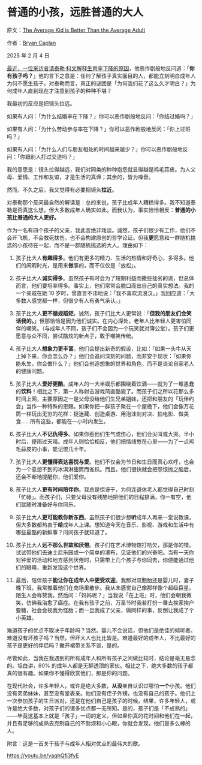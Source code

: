 # 普通的小孩，远胜普通的大人

原文：[The Average Kid is Better Than the Average Adult](https://www.betonit.ai/p/all-the-ways-kids-are-better-than)

作者：[Bryan Caplan](https://substack.com/@betonit)

2025 年 2 月 4 日

[最近，一位采访者请泰勒·科文解释生育率下降的原因](https://x.com/misha_saul/status/1877465282601443786)，他恶作剧般地反问道：「**你有孩子吗？**」他的言下之意是：任何了解孩子真实面目的人，都能立刻明白成年人为何不愿生孩子。对泰勒而言，真正的谜团是「为何我们花了这么久才明白？」为何成年人直到现在才注意到孩子的种种不堪？

我最初的反应是把镜头拉远。

如果有人问：「为什么结婚率在下降？」你可以恶作剧般地反问：「你结过婚吗？」

如果有人问：「为什么劳动参与率在下降？」你可以恶作剧般地反问：「你上过班吗？」

如果有人问：「为什么人们与朋友相处的时间越来越少？」你可以恶作剧般地反问：「你跟别人打过交道吗？」

我的意思是：镜头拉得越远，我们对同类的种种抱怨就显得越是鸡毛蒜皮。为人父母、爱情、工作和友谊，才是生活的真谛；其余的，皆为噪音。

然而，不久之后，我又觉得有必要把镜头**拉近**。

对泰勒那个反问最自然的解读是：总的来说，孩子比成年人糟糕得多。我不知道泰勒是否真这么想，但大多数成年人确实如此。而我认为，事实恰恰相反：**普通的小孩比普通的大人更好。**

作为一名有四个孩子的父亲，我此言绝非戏谈。诚然，孩子们很少有工作，他们不会开飞机，不会救死扶伤，也不会构建原创的哲学论证。但我**更**愿意和一群随机挑选的小孩待在一起，而不是一群随机挑选的大人。理由如下：

1.  孩子比大人**有趣得多**。他们有更多的精力、生活的热情和好奇心，多得多。他们的闲暇时光，是用来**做**事的，而不仅仅是「放松」。

2.  孩子比大人**诚实得多**。虽然孩子有时会为了短期利益而撒些拙劣的谎，但总体而言，他们要坦率得多。事实上，他们常常会脱口而出自己的真实想法。我的一个亲戚在她 10 岁时，曾直言不讳地说：「我不喜欢流浪汉。」我回应道：「大多数人感觉都一样，但很少有人有勇气承认。」

3.  孩子比大人**更不循规蹈矩**。诚然，孩子们比大人更常说：「**但我的朋友们会笑话我的。**」但那恰恰是因为他们诚实。在内心深处，老年人比年轻人更害怕同伴的嘲笑。（与成年人不同，孩子们不会因为一个玩笑就对簿公堂）。孩子们更愿意与众不同，尝试酷炫的新点子，敢于嘲笑传统。

4.  孩子比大人**想象力更丰富**。他们会提出新奇的假设，比如：「如果一头牛从天上掉下来，你会怎么办？」他们会追问深刻的问题，而非安于现状：「如果你能永生，你会做什么？」他们会创造想象的世界和角色，而不是谈论自家老人的健康问题。

5.  孩子比大人**爱好更酷**。成年人的一大半娱乐都围绕着饮酒——就为了一堆愚蠢的**饮料**！相比之下，第一人称射击游戏简直酷毙了。而孩子们之所以花那么多时间上网，主要原因之一是父母没给他们生兄弟姐妹，还把和朋友的「玩伴约会」当作一种特殊的恩赐。如果你把一群孩子聚在一个屋檐下，他们会像万花筒一样玩出无穷的花样：捉迷藏、创造桌游、用泡沫剑对决、拍电影、做美食……所有这些，都能在一小时内发生。

6.  孩子比大人**不记仇得多**。如果你惹他们生气或伤心，他们会尖叫或大哭。半小时后，便雨过天晴。成年人则恰恰相反，他们把情绪憋在心里——为了一点鸡毛蒜皮的小事，能记恨几十年。

7.  孩子比大人**更懂得表达喜悦与爱**。他们不仅会为节日和生日而真心欢呼，也会为一个意想不到的冰淇淋甜筒而雀跃。而且，他们很快就会把怨恨抛之脑后，还会不断地提醒你，他们爱你。

8.  孩子比大人**更有时间陪伴你**。我总是惊讶于，为何连退休老人都觉得自己时刻「忙碌」。而孩子们，只要父母没有残酷地把他们的日程排满，你一有空，他们就随时准备好与你同乐。

9.  孩子比大人**更可能教你新东西**。虽然孩子们很少想**听**成年人再来一堂说教课，但大多数都热衷于**给**成年人上课。想知道今天在音乐、影视、游戏和生活中有哪些最酷的新鲜事？问问孩子就知道了。

10. 孩子比大人**远不那么世故和厌倦**。孩子们在艺术博物馆打哈欠，那是你的错。试试带他们去迪士尼乐园或一个简单的瀑布，见证他们的兴奋吧。当有一天你对钟爱的活动和地方感到厌倦时，只需带上几个孩子与你同去，你便能通过他们的眼睛，重新发现这个世界。

11. 最后，陪伴孩子**能让你在成年人中更受欢迎**。我那对双胞胎还是婴儿时，妻子晚下班，我常推着他们在商场里散步。我从未感觉自己像那样像个超级巨星。陌生人会称赞我，然后问：「妈妈呢？」当我说「在上班」时，他们会朝我微笑，仿佛我治愈了癌症。在我有孩子之前，万圣节时我若打扮一番去挨家挨户要糖，社会会视我为怪胎；而一旦我成了父亲，做同样的事，反倒让我成了个小英雄。

难道孩子的优点不取决于年龄吗？当然。婴儿不会说话，但他们是绝佳的倾听者。难道没有坏孩子吗？当然，但坏大人也比比皆是。难道最好的成年人，不比最好的孩子是更好的伴侣吗？撇开裙带关系不谈，是的。

尽管如此，当我在我遇到的所有成年人和所有孩子之间做比较时，结论是毫无悬念的。坦白讲，80% 的成年人都是无聊透顶的家伙。相比之下，绝大多数的孩子都真的很有趣。如果你不懂得欣赏他们，那是你的问题。

在现代社会，许多年轻人，或许是绝大多数，**从没**亲自认识过哪怕**一个**小孩。他们没有弟弟妹妹，甚至没有堂表亲。他们没有侄子外甥，也没有自己的孩子。他们上一次参加孩子的生日派对，还是在他们自己是孩子的时候。结果，许多年轻人，或许是绝大多数，对孩子们的诸多优点都一无所知。是的，孩子们是「不成熟的」——毕竟这基本上就是「孩子」一词的定义。但如果你真的花时间和他们在一起，并且有足够的成熟去克制自己的不耐烦和小心眼，你就会发现，他们是多么棒的人。

附言：这是一首关于孩子与成年人相对优点的最伟大的歌。

https://youtu.be/vaqhQfj3fyE